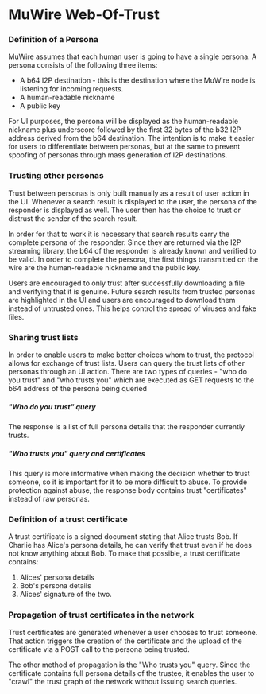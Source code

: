 # MuWire Web-Of-Trust

### Definition of a Persona

MuWire assumes that each human user is going to have a single persona.  A persona consists of the following three items:
* A b64 I2P destination - this is the destination where the MuWire node is listening for incoming requests.
* A human-readable nickname 
* A public key

For UI purposes, the persona will be displayed as the human-readable nickname plus underscore followed by the first 32 bytes of the b32 I2P address derived from the b64 destination.  The intention is to make it easier for users to differentiate between personas, but at the same to prevent spoofing of personas through mass generation of I2P destinations.

### Trusting other personas

Trust between personas is only built manually as a result of user action in the UI.  Whenever a search result is displayed to the user, the persona of the responder is displayed as well.  The user then has the choice to trust or distrust the sender of the search result.  

In order for that to work it is necessary that search results carry the complete persona of the responder.  Since they are returned via the I2P streaming library, the b64 of the responder is already known and verified to be valid.  In order to complete the persona, the first things transmitted on the wire are the human-readable nickname and the public key.

Users are encouraged to only trust after successfully downloading a file and verifying that it is genuine.  Future search results from trusted personas are highlighted in the UI and users are encouraged to download them instead of untrusted ones.  This helps control the spread of viruses and fake files.

### Sharing trust lists

In order to enable users to make better choices whom to trust, the protocol allows for exchange of trust lists.  Users can query the trust lists of other personas through an UI action.  There are two types of queries - "who do you trust" and "who trusts you" which are executed as GET requests to the b64 address of the persona being queried

##### "Who do you trust" query

The response is a list of full persona details that the responder currently trusts.

##### "Who trusts you" query and certificates

This query is more informative when making the decision whether to trust someone, so it is important for it to be more difficult to abuse.  To provide protection against abuse, the response body contains trust "certificates" instead of raw personas.

### Definition of a trust certificate

A trust certificate is a signed document stating that Alice trusts Bob.  If Charlie has Alice's persona details, he can verify that trust even if he does not know anything about Bob.  To make that possible, a trust certificate contains:
1. Alices' persona details
2. Bob's persona details
3. Alices' signature of the two.

### Propagation of trust certificates in the network

Trust certificates are generated whenever a user chooses to trust someone.  That action triggers the creation of the certificate and the upload of the certificate via a POST call to the persona being trusted.

The other method of propagation is the "Who trusts you" query.  Since the certificate contains full persona details of the trustee, it enables the user to "crawl" the trust graph of the network without issuing search queries.
